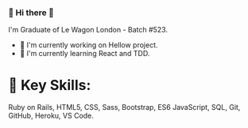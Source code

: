 ### 👋 Hi there 👋
I'm Graduate of Le Wagon London - Batch #523. 

- 🔭 I'm currently working on Hellow project.
- 🤹 I'm currently learning React and TDD.

# 🕺 Key Skills:
Ruby on Rails, HTML5, CSS, Sass, Bootstrap, ES6 JavaScript, SQL, Git, GitHub, Heroku, VS Code.
